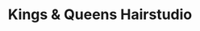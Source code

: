 ---
title: "Kings & Queens Hairstudio"
url: /brunswick/kings-und-queens-hairstudio/
shop: Friseur
---